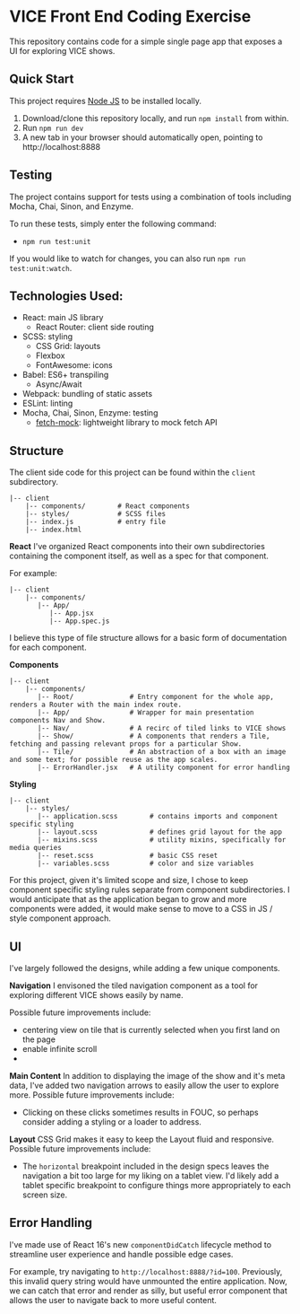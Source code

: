 # VICE Front End Coding Exercise

This repository contains code for a simple single page app that exposes a UI for exploring VICE shows.

## Quick Start
This project requires [Node JS](https://nodejs.org/en/) to be installed locally.

1. Download/clone this repository locally, and run `npm install` from within.
2. Run `npm run dev`
3. A new tab in your browser should automatically open, pointing to http://localhost:8888

## Testing
The project contains support for tests using a combination of tools including Mocha, Chai, Sinon, and Enzyme.

To run these tests, simply enter the following command:
- `npm run test:unit`

If you would like to watch for changes, you can also run `npm run test:unit:watch`.

## Technologies Used:
- React: main JS library
  - React Router: client side routing
- SCSS: styling
  - CSS Grid: layouts
  - Flexbox
  - FontAwesome: icons
- Babel: ES6+ transpiling
  - Async/Await
- Webpack: bundling of static assets
- ESLint: linting
- Mocha, Chai, Sinon, Enzyme: testing
  - [fetch-mock](https://github.com/wheresrhys/fetch-mock): lightweight library to mock fetch API

## Structure
The client side code for this project can be found within the `client` subdirectory.

```shell
|-- client
    |-- components/        # React components
    |-- styles/            # SCSS files
    |-- index.js           # entry file
    |-- index.html
```

**React**
I've organized React components into their own subdirectories containing the component itself, as well as a spec for that component.

For example:
```shell
|-- client
    |-- components/
       |-- App/
          |-- App.jsx
          |-- App.spec.js
```

I believe this type of file structure allows for a basic form of documentation for each component.


**Components**
```shell
|-- client
    |-- components/
       |-- Root/              # Entry component for the whole app, renders a Router with the main index route.
       |-- App/               # Wrapper for main presentation components Nav and Show.
       |-- Nav/               # A recirc of tiled links to VICE shows
       |-- Show/              # A components that renders a Tile, fetching and passing relevant props for a particular Show.
       |-- Tile/              # An abstraction of a box with an image and some text; for possible reuse as the app scales.
       |-- ErrorHandler.jsx   # A utility component for error handling
```

**Styling**
```shell
|-- client
    |-- styles/
       |-- application.scss        # contains imports and component specific styling
       |-- layout.scss             # defines grid layout for the app
       |-- mixins.scss             # utility mixins, specifically for media queries
       |-- reset.scss              # basic CSS reset
       |-- variables.scss          # color and size variables
```
For this project, given it's limited scope and size, I chose to keep component specific styling rules separate from component subdirectories. I would anticipate that as the application began to grow and more components were added, it would make sense to move to a CSS in JS / style component approach.

## UI
I've largely followed the designs, while adding a few unique components.

**Navigation**
I envisoned the tiled navigation component as a tool for exploring different VICE shows easily by name.

Possible future improvements include:
- centering view on tile that is currently selected when you first land on the page
- enable infinite scroll
-

**Main Content**
In addition to displaying the image of the show and it's meta data, I've added two navigation arrows to easily allow the user to explore more.
Possible future improvements include:
- Clicking on these clicks sometimes results in FOUC, so perhaps consider adding a styling or a loader to address.

**Layout**
CSS Grid makes it easy to keep the Layout fluid and responsive.
Possible future improvements include:
- The `horizontal` breakpoint included in the design specs leaves the navigation a bit too large for my liking on a tablet view. I'd likely add a tablet specific breakpoint to configure things more appropriately to each screen size.

## Error Handling
I've made use of React 16's new `componentDidCatch` lifecycle method to streamline user experience and handle possible edge cases.

For example, try navigating to `http://localhost:8888/?id=100`. Previously, this invalid query string would have unmounted the entire application. Now, we can catch that error and render as silly, but useful error component that allows the user to navigate back to more useful content.
